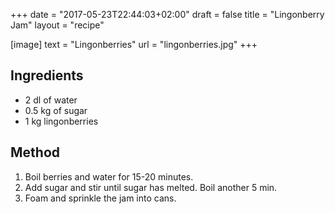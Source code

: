+++
date = "2017-05-23T22:44:03+02:00"
draft = false
title = "Lingonberry Jam"
layout = "recipe"

[image]
text = "Lingonberries"
url = "lingonberries.jpg"
+++

## Ingredients

* 2 dl of water
* 0.5 kg of sugar
* 1 kg lingonberries

## Method

1. Boil berries and water for 15-20 minutes.
2. Add sugar and stir until sugar has melted. Boil another 5 min.
3. Foam and sprinkle the jam into cans.
